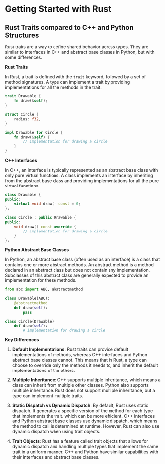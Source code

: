 # Getting Started with Rust

## Rust Traits compared to C++ and Python Structures 

Rust traits are a way to define shared behavior across types. They are similar to interfaces in C++ and abstract base classes in Python, but with some differences.

**Rust Traits**

In Rust, a trait is defined with the `trait` keyword, followed by a set of method signatures. A type can implement a trait by providing implementations for all the methods in the trait.

```rust
trait Drawable {
    fn draw(&self);
}

struct Circle {
    radius: f32,
}

impl Drawable for Circle {
    fn draw(&self) {
        // implementation for drawing a circle
    }
}
```

**C++ Interfaces**

In C++, an interface is typically represented as an abstract base class with only pure virtual functions. A class implements an interface by inheriting from the abstract base class and providing implementations for all the pure virtual functions.

```cpp
class Drawable {
public:
    virtual void draw() const = 0;
};

class Circle : public Drawable {
public:
    void draw() const override {
        // implementation for drawing a circle
    }
};
```

**Python Abstract Base Classes**

In Python, an abstract base class (often used as an interface) is a class that contains one or more abstract methods. An abstract method is a method declared in an abstract class but does not contain any implementation. Subclasses of this abstract class are generally expected to provide an implementation for these methods.

```python
from abc import ABC, abstractmethod

class Drawable(ABC):
    @abstractmethod
    def draw(self):
        pass

class Circle(Drawable):
    def draw(self):
        # implementation for drawing a circle
```

**Key Differences**

1. **Default Implementations**: Rust traits can provide default implementations of methods, whereas C++ interfaces and Python abstract base classes cannot. This means that in Rust, a type can choose to override only the methods it needs to, and inherit the default implementations of the others.

2. **Multiple Inheritance**: C++ supports multiple inheritance, which means a class can inherit from multiple other classes. Python also supports multiple inheritance. Rust does not support multiple inheritance, but a type can implement multiple traits.

3. **Static Dispatch vs Dynamic Dispatch**: By default, Rust uses static dispatch. It generates a specific version of the method for each type that implements the trait, which can be more efficient. C++ interfaces and Python abstract base classes use dynamic dispatch, which means the method to call is determined at runtime. However, Rust can also use dynamic dispatch when using trait objects.

4. **Trait Objects**: Rust has a feature called trait objects that allows for dynamic dispatch and handling multiple types that implement the same trait in a uniform manner. C++ and Python have similar capabilities with their interfaces and abstract base classes.